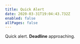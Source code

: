 ```yaml
---
title: Quick Alert
date: 2020-03-31T19:04:43.732Z
enabled: false
allPages: false
---
```

Quick alert. **Deadline** approaching.